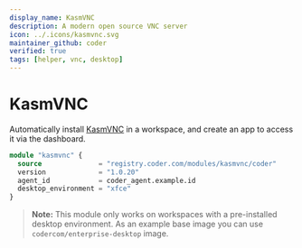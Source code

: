 ```yaml
---
display_name: KasmVNC
description: A modern open source VNC server
icon: ../.icons/kasmvnc.svg
maintainer_github: coder
verified: true
tags: [helper, vnc, desktop]
---
```


# KasmVNC

Automatically install [KasmVNC](https://kasmweb.com/kasmvnc) in a workspace, and create an app to access it via the dashboard.

```tf
module "kasmvnc" {
  source              = "registry.coder.com/modules/kasmvnc/coder"
  version             = "1.0.20"
  agent_id            = coder_agent.example.id
  desktop_environment = "xfce"
}
```

> **Note:** This module only works on workspaces with a pre-installed desktop environment. As an example base image you can use `codercom/enterprise-desktop` image.
